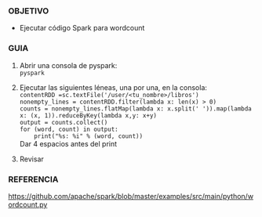 ### OBJETIVO
* Ejecutar código Spark para wordcount 

### GUIA

1. Abrir una consola de pyspark:  
`pyspark`  

2. Ejecutar las siguientes léneas, una por una, en la consola:     
`contentRDD =sc.textFile('/user/<tu_nombre>/libros')`  
`nonempty_lines = contentRDD.filter(lambda x: len(x) > 0)`  
`counts = nonempty_lines.flatMap(lambda x: x.split(' ')).map(lambda x: (x, 1)).reduceByKey(lambda x,y: x+y)`  
`output = counts.collect()`  
`for (word, count) in output:`  
`    print("%s: %i" % (word, count))`  
Dar 4 espacios antes del print

3. Revisar 


### REFERENCIA

https://github.com/apache/spark/blob/master/examples/src/main/python/wordcount.py
